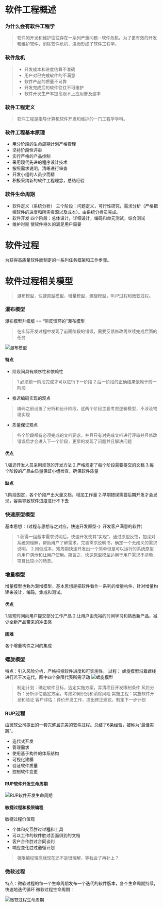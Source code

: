 # 软件工程概述
### 为什么会有软件工程学
>   软件的开发和维护往往存在一系列严重问题--软件危机。为了更有效的开发和维护软件，消除软件危机，进而形成了软件工程学。
### 软件危机
>- 开发成本和进度估算不准确
>- 用户对已完成软件的不满意
>- 软件产品的质量不可靠
>- 开发完成后的软件往往不可维护
>- 软件开发生产率提高跟不上应用普及速率

### 软件工程定义
> 软件工程是指导计算机软件开发和维护的一门工程学学科。

### 软件工程基本原理
- 用分阶段的生命周期计划严格管理
- 坚持阶段性评审
- 实行严格的产品控制
- 采用现代先进的程序设计技术
- 按照需求说明，清晰进行审查
- 开发小组的人员少而精
- 积极采纳新的软件工程理念，总结经验

### 软件生命周期
- 软件定义（系统分析）
三个阶段：问题定义，可行性研究，需求分析（严格把控软件的进度和所需资源以及成本）。由系统分析员完成。
- 软件开发
四个阶段：总体设计，详细设计，编码和单元测试，综合测试
- 维护时期
使软件持久的满足用户需要


# 软件过程
为获得高质量软件而制定的一系列任务框架和工作步骤。

# 软件过程相关模型
> 瀑布模型，快速原型模型，增量模型，螺旋模型，RUP过程和微软过程。
### 瀑布模型
瀑布模型升级版 == “带反馈环的”瀑布模型
> 在实际开发过程中发现了前面阶段的错误，需要反馈修改再继续完成后面的任务

![瀑布模型](https://upload-images.jianshu.io/upload_images/16912555-853ed4b197644336.png?imageMogr2/auto-orient/strip%7CimageView2/2/w/1240)
#### 特点
- 阶段间具有顺序性和依赖性
> 1.必须前一阶段完成才可以进行下一阶段
> 2.后一阶段的正确结果依赖于前一阶段
- 推迟编码实现的观点
> 编码之前设置了分析和设计阶段，这两个阶段主要考虑逻辑模型，不涉及物理实现
- 质量保证观点
> 各个阶段都有必须完成的文档要求，并且只有对完成文档进行评审并且修改错误后才会进入下一个阶段，更早的发现了问题并且解决问题
#### 优点
1.强迫开发人员采用规范的开发方法
2.严格规定了每个阶段需要提交的文档
3.每个阶段的产品由质量保证小组检查，确保软件质量
#### 缺点
1.阶段固定，各个阶段产出大量文档，增加工作量
2.早期错误需要后期开发才会发现，容易导致软件进度进行不下去

### 快速原型模型
基本思想：（过程与思想与之对应，快速开发原型-》开发客户满意的软件）
> 1.获得一组基本需求说明后，快速开发使其“实现”，通过原型反馈，加深对系统的理解，帮助用户了解需求，完善需求说明书，确定一个无歧义的需求说明。
> 2.用低成本，短周期快速开发出一个简单但是可以运行的系统原型向用户演示和让用户使用。简言之，快速原型模型适用于用户需求不清晰，项目比较小的场景。

### 增量模型
增量模型也称为渐增模型。基本思想是把软件看作一系列的增量构件，针对增量构建来设计，编码，集成和测试。
#### 优点
1.较短时间向用户提交部分工作产品
2.让用户由充裕的时间学习和熟悉新产品，减少全新产品带来的冲击感

#### 困难
各个增量构件之间的集成

### 螺旋模型
特点：引入风险分析，严格把控软件进度和可实施性。
过程：
螺旋模型沿着螺线进行若干次迭代，图中四个象限代表所需活动
![螺旋模型](https://upload-images.jianshu.io/upload_images/16912555-9090daf5a47ca8b3.png?imageMogr2/auto-orient/strip%7CimageView2/2/w/1240)
> 制定计划：确定软件目标，选定实施方案，弄清项目开发限制条件
> 风险分析：分析评估选定方案，考虑如何识别和消除风险
> 实施工程：实施软件开发和验证
> 客户评估：评价开发工作，提出修正建议，制定下一步计划

### RUP过程
由微软公司提出的一套完整且完美的软件过程。总结了6条经验，被称为“最佳实践”。
- 迭代式开发
- 管理需求
- 使用基于构件的体系结构
- 可视化建模
- 验证软件质量
- 控制软件变更

#### RUP软件开发生命周期
![RUP软件开发生命周期](https://upload-images.jianshu.io/upload_images/16912555-91d69fc103f18e2e.png?imageMogr2/auto-orient/strip%7CimageView2/2/w/1240)

#### 敏捷过程和极限编程
敏捷过程价值观
- 个体和交互胜过过程和工具
- 可以工作的软件胜过面面俱到的文档
- 客户合作胜过合同谈判
- 响应变化胜过遵循计划

> 极限编程理念我现在还不是很理解，等我会了再补上？

### 微软过程
特点：微软过程的每一个生命周期发布一个迭代的软件版本，各个生命周期持续，快速地迭代循环
微软过程生命周期：

![微软过程生命周期](https://upload-images.jianshu.io/upload_images/16912555-554085658706e674.png?imageMogr2/auto-orient/strip%7CimageView2/2/w/1240)

